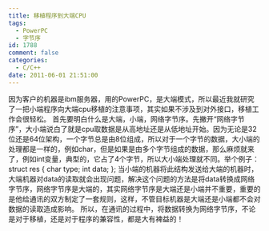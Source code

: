 ```yaml
---
title: 移植程序到大端CPU
tags:
  - PowerPC
  - 字节序
id: 1788
comment: false
categories:
  - C/C++
date: 2011-06-01 21:51:00
---
```


因为客户的机器是ibm服务器，用的PowerPC，是大端模式，所以最近我就研究了一把小端程序向大端cpu移植的注意事项，其实如果不涉及到对外接口，移植工作会很轻松。
首先要明白什么是大端，小端，网络字节序。先撇开“网络字节序”，大小端说白了就是cpu取数据是从高地址还是从低地址开始。因为无论是32位还是64位架构，一个字节总是由8位组成，所以对于一个字节的数据，大小端的处理都是一样的，例如char，但是如果是由多个字节组成的数据，那么麻烦就来了，例如int变量，典型的，它占了4个字节，所以大小端处理就不同。举个例子：
struct res
{
char type;
int data;
};
当小端的机器将此结构发送给大端的机器时，大端机器对data的读取就会出现问题，解决这个问题的方法是将data转换成网络字节序，网络字节序是大端的，其实网络字节序是大端还是小端并不重要，重要的是他给通讯的双方制定了一套规则，这样，不管目标机器是大端还是小端都不会对数据的读取造成影响。
所以，在通讯的过程中，将数据转换为网络字节序，不论是对于移植，还是对于程序的兼容性，都是大有裨益的！